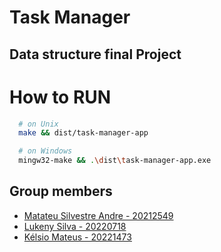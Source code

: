 # Task Manager
Data structure final Project
---

# How to RUN
```sh
  # on Unix
  make && dist/task-manager-app

  # on Windows
  mingw32-make && .\dist\task-manager-app.exe

```

## Group members
 - [Matateu Silvestre Andre - 20212549](https://github.com/matateuandre)
 - [Lukeny Silva - 20220718](https://github.com/lukestarwalk)
 - [Kélsio Mateus - 20221473](https://github.com/iKelsio)
